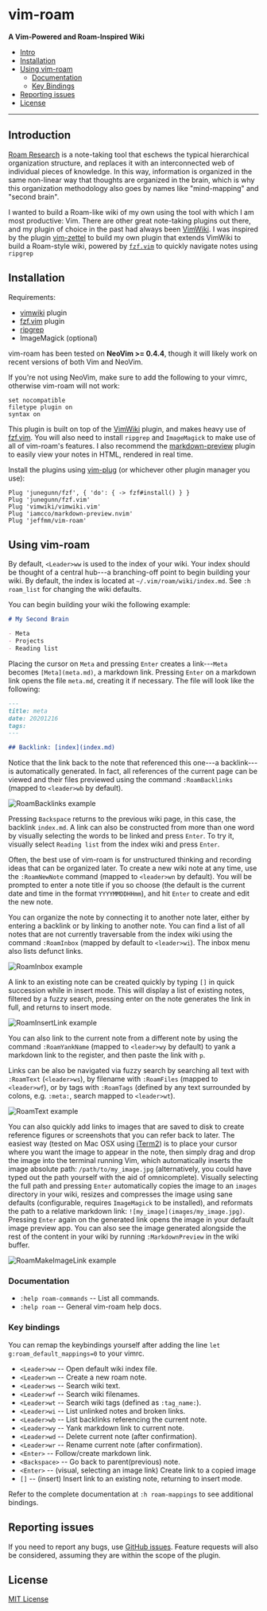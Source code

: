 # vim-roam

**A Vim-Powered and Roam-Inspired Wiki**

- [Intro](#introduction)
- [Installation](#installation)
- [Using vim-roam](#using-vim-roam)
  - [Documentation](#documentation)
  - [Key Bindings](#key-bindings)
- [Reporting issues](#reporting-issues)
- [License](#license)

---

## Introduction

[Roam Research](https://roamresearch.com/) is a note-taking tool that eschews the typical hierarchical organization structure, and replaces it with an interconnected web of individual pieces of knowledge. In this way, information is organized in the same non-linear way that thoughts are organized in the brain, which is why this organization methodology also goes by names like "mind-mapping" and "second brain".

I wanted to build a Roam-like wiki of my own using the tool with which I am most productive: Vim. There are other great note-taking plugins out there, and my plugin of choice in the past had always been [VimWiki](https://github.com/vimwiki/vimwiki). I was inspired by the plugin [vim-zettel](https://github.com/michal-h21/vim-zettel) to build my own plugin that extends VimWiki to build a Roam-style wiki, powered by [`fzf.vim`](https://github.com/junegunn/fzf.vim) to quickly navigate notes using `ripgrep`

## Installation

Requirements:

- [vimwiki](https://github.com/vimwiki/vimwiki) plugin
- [fzf.vim](https://github.com/junegunn/fzf.vim) plugin
- [ripgrep](https://github.com/BurntSushi/ripgrep)
- ImageMagick (optional)

vim-roam has been tested on **NeoVim >= 0.4.4**, though it will likely work on recent versions of both Vim and NeoVim.

If you're not using NeoVim, make sure to add the following to your vimrc, otherwise vim-roam will not work:

```vim
set nocompatible
filetype plugin on
syntax on
```

This plugin is built on top of the [VimWiki](https://github.com/vimwiki/vimwiki) plugin, and makes heavy use of [fzf.vim](https://github.com/junegunn/fzf.vim). You will also need to install `ripgrep` and `ImageMagick` to make use of all of vim-roam's features. I also recommend the [markdown-preview](https://github.com/iamcco/markdown-preview.nvim) plugin to easily view your notes in HTML, rendered in real time.

Install the plugins using [vim-plug](https://github.com/junegunn/vim-plug) (or whichever other plugin manager you use):

```vim
Plug 'junegunn/fzf', { 'do': { -> fzf#install() } }
Plug 'junegunn/fzf.vim'
Plug 'vimwiki/vimwiki.vim'
Plug 'iamcco/markdown-preview.nvim'
Plug 'jeffmm/vim-roam'
```

## Using vim-roam

By default, `<Leader>ww` is used to the index of your wiki. Your index should be thought of a central hub---a branching-off point to begin building your wiki. By default, the index is located at `~/.vim/roam/wiki/index.md`. See `:h roam_list` for changing the wiki defaults.

You can begin building your wiki the following example:

```markdown
# My Second Brain

- Meta
- Projects
- Reading list
```

Placing the cursor on `Meta` and pressing `Enter` creates a link---`Meta` becomes `[Meta](meta.md)`, a markdown link. Pressing `Enter` on a markdown link opens the file `meta.md`, creating it if necessary. The file will look like the following:

```markdown
---
title: meta
date: 20201216
tags:
---

## Backlink: [index](index.md)
```

Notice that the link back to the note that referenced this one---a backlink---is automatically generated. In fact, all references of the current page can be viewed and their files previewed using the command `:RoamBacklinks` (mapped to `<leader>wb` by default).

![RoamBacklinks example](images/RoamBacklinks.jpg)

Pressing `Backspace` returns to the previous wiki page, in this case, the backlink `index.md`. A link can also be constructed from more than one word by visually selecting the words to be linked and press `Enter`. To try it, visually select `Reading list` from the index wiki and press `Enter`.

Often, the best use of vim-roam is for unstructured thinking and recording ideas that can be organized later. To create a new wiki note at any time, use the `:RoamNewNote` command (mapped to `<leader>wn` by default). You will be prompted to enter a note title if you so choose (the default is the current date and time in the format `YYYYMMDDHHmm`), and hit `Enter` to create and edit the new note.

You can organize the note by connecting it to another note later, either by entering a backlink or by linking to another note. You can find a list of all notes that are not currently traversable from the index wiki using the command `:RoamInbox` (mapped by default to `<leader>wi`). The inbox menu also lists defunct links.

![RoamInbox example](images/RoamInbox.jpg)

A link to an existing note can be created quickly by typing `[]` in quick succession while in insert mode. This will display a list of existing notes, filtered by a fuzzy search, pressing enter on the note generates the link in full, and returns to insert mode.

![RoamInsertLink example](images/RoamInsertLink.jpg)

You can also link to the current note from a different note by using the command `:RoamYankName` (mapped to `<leader>wy` by default) to yank a markdown link to the register, and then paste the link with `p`.

Links can be also be navigated via fuzzy search by searching all text with `:RoamText` (`<leader>ws`), by filename with `:RoamFiles` (mapped to `<leader>wf`), or by tags with `:RoamTags` (defined by any text surrounded by colons, e.g. `:meta:`, search mapped to `<leader>wt`).

![RoamText example](images/RoamText.jpg)

You can also quickly add links to images that are saved to disk to create reference figures or screenshots that you can refer back to later. The easiest way (tested on Mac OSX using [iTerm2](https://iterm2.com/)) is to place your cursor where you want the image to appear in the note, then simply drag and drop the image into the terminal running Vim, which automatically inserts the image absolute path: `/path/to/my_image.jpg` (alternatively, you could have typed out the path yourself with the aid of omnicomplete). Visually selecting the full path and pressing `Enter` automatically copies the image to an `images` directory in your wiki, resizes and compresses the image using sane defaults (configurable, requires `ImageMagick` to be installed), and reformats the path to a relative markdown link: `![my_image](images/my_image.jpg)`. Pressing `Enter` again on the generated link opens the image in your default image preview app. You can also see the image generated alongside the rest of the content in your wiki by running `:MarkdownPreview` in the wiki buffer.

![RoamMakeImageLink example](images/RoamMakeImageLink.jpg)

### Documentation

- `:help roam-commands` -- List all commands.
- `:help roam` -- General vim-roam help docs.

### Key bindings

You can remap the keybindings yourself after adding the line `let g:roam_default_mappings=0` to your vimrc.

- `<Leader>ww` -- Open default wiki index file.
- `<Leader>wn` -- Create a new roam note.
- `<Leader>ws` -- Search wiki text.
- `<Leader>wf` -- Search wiki filenames.
- `<Leader>wt` -- Search wiki tags (defined as `:tag_name:`).
- `<Leader>wi` -- List unlinked notes and broken links.
- `<Leader>wb` -- List backlinks referencing the current note.
- `<Leader>wy` -- Yank markdown link to current note.
- `<Leader>wd` -- Delete current note (after confirmation).
- `<Leader>wr` -- Rename current note (after confirmation).
- `<Enter>` -- Follow/create markdown link.
- `<Backspace>` -- Go back to parent(previous) note.
- `<Enter>` -- (visual, selecting an image link) Create link to a copied image
- `[]` -- (insert) Insert link to an existing note, returning to insert mode.

Refer to the complete documentation at `:h roam-mappings` to see additional bindings.

## Reporting issues

If you need to report any bugs, use [GitHub issues](https://github.com/jeffmm/vim-roam/issues). Feature requests will also be considered, assuming they are within the scope of the plugin.

## License

[MIT License](LICENSE.md)

